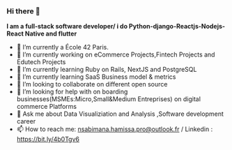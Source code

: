 ### Hi there 👋


**I am a full-stack software developer/ i do Python-django-Reactjs-Nodejs-React Native and flutter** 

- 🔭 I’m currently a École 42 Paris.
- 🔭 I’m currently working on eCommerce Projects,Fintech Projects and Edutech Projects
- 🌱 I’m currently learning Ruby on Rails, NextJS and PostgreSQL 
- 🌱 I’m currently learning SaaS Business model & metrics
- 👯 I’m looking to collaborate on different open source
- 🤔 I’m looking for help with on boarding businesses(MSMEs:Micro,Small&Medium Entreprises) on digital commerce Platforms 
- 💬 Ask me about Data Visualiziation and Analysis ,Software development career
- 📫 How to reach me: nsabimana.hamissa.pro@outlook.fr / Linkedin : https://bit.ly/4b0Tgv6 
